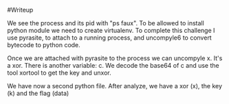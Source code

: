#Writeup

We see the process and its pid with "ps faux". To be allowed to install python module we need to create virtualenv. To complete this challenge I use pyrasite, to attach to a running process, and uncompyle6 to convert bytecode to python code.

Once we are attached with pyrasite to the process we can uncompyle x. It's a xor. There is another variable: c.
We decode the base64 of c and use the tool xortool to get the key and unxor.

We have now a second python file. After analyze, we have a xor (x), the key (k)  and the flag (data)
